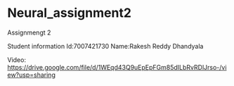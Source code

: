 # Neural_assignment2
Assignmengt 2

Student information 
Id:7007421730 
Name:Rakesh Reddy Dhandyala 

Video:
https://drive.google.com/file/d/1WEqd43Q9uEpEpFGm85dILbRvRDlJrso-/view?usp=sharing
